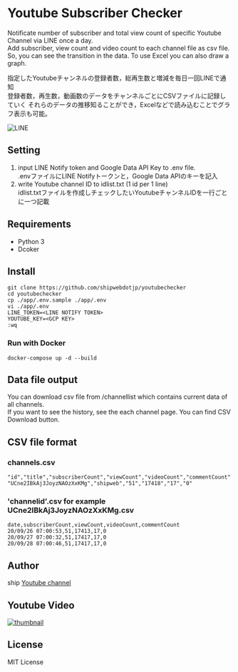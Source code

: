 # Youtube Subscriber Checker

Notificate number of subscriber and total view count of specific Youtube Channel via LINE once a day.  
Add subscriber, view count and video count to each channel file as csv file.
So, you can see the transition in the data. To use Excel you can also draw a graph.

指定したYoutubeチャンネルの登録者数，総再生数と増減を毎日一回LINEで通知  
登録者数，再生数，動画数のデータをチャンネルごとにCSVファイルに記録していく
それらのデータの推移知ることができ，Excelなどで読み込むことでグラフ表示も可能。

![LINE](https://blog.shipweb.jp/wp-content/uploads/2020/09/Screenshot-LINE01.jpg)

## Setting
1. input LINE Notify token and Google Data API Key to .env file.  
 .envファイルにLINE Notifyトークンと，Google Data APIのキーを記入   
2. write Youtube channel ID to idlist.txt (1 id per 1 line)  
 idlist.txtファイルを作成しチェックしたいYoutubeチャンネルIDを一行ごとに一つ記載  

## Requirements
* Python 3
* Dcoker

## Install
```
git clone https://github.com/shipwebdotjp/youtubechecker
cd youtubechecker
cp ./app/.env.sample ./app/.env
vi ./app/.env
LINE_TOKEN=<LINE NOTIFY TOKEN>
YOUTUBE_KEY=<GCP KEY>
:wq
```

### Run with Docker
```
docker-compose up -d --build
```

## Data file output
You can download csv file from /channellist which contains current data of all channels.  
If you want to see the history, see the each channel page.
You can find CSV Download button.  

## CSV file format
### channels.csv
```
"id","title","subscriberCount","viewCount","videoCount","commentCount"
"UCne2IBkAj3JoyzNAOzXxKMg","shipweb","51","17418","17","0"
```
### 'channelid'.csv for example UCne2IBkAj3JoyzNAOzXxKMg.csv
```
date,subscriberCount,viewCount,videoCount,commentCount
20/09/26 07:00:53,51,17413,17,0
20/09/27 07:00:32,51,17417,17,0
20/09/28 07:00:46,51,17417,17,0
```

## Author
ship [Youtube channel](https://www.youtube.com/channel/UCne2IBkAj3JoyzNAOzXxKMg)

## Youtube Video
[![thumbnail](http://img.youtube.com/vi/JO33NnIL6es/0.jpg)](http://www.youtube.com/watch?v=JO33NnIL6es "Python Programming")

## License
MIT License